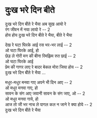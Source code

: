 # दुःख भरे दिन बीते

दुःख भरे दिन बीते रे भैया अब सुख आयो रे  
रंग जीवन में नया लायो रे -- 2  
होय होय दुःख भरे दिन बीते रे भैया, बीते रे भैया  

देख रे घटा घिरके आई रस भर-भर लाई -- 2  
ओ घटा घिरके आई, हो  
छेड़ ले गोरी मन की बीना रिमझिम रुत छाई -- 2  
ओ घटा घिरके आई  
प्रेम की गागर लाए रे बादर बेकल मोरा जिया होय -- 2  
दुःख भरे दिन बीते रे भैया ...  

मधुर-मधुर मनवा गाए अपने भी दिन आए -- 2  
ओ मधुर मनवा गाए, हो  
सावन के संग आए जवानी सावन के संग जाए, ओ -- 2  
ओ मधुर मनवा गाये, हो  
आज तो जी भर नाच ले पागल कल न जाने रे क्या होये -- 2  
दुःख भरे दिन बीते रे भैया  
